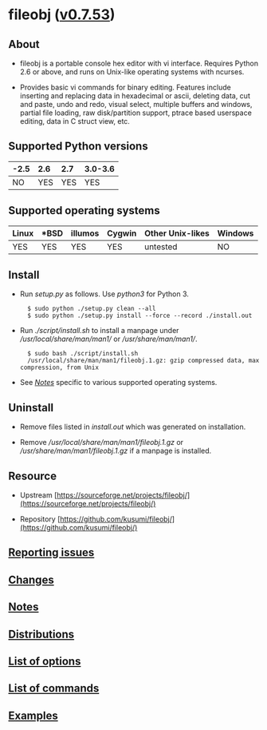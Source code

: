 fileobj ([v0.7.53](https://github.com/kusumi/fileobj/releases/tag/v0.7.53))
=======

## About

+ fileobj is a portable console hex editor with vi interface. Requires Python 2.6 or above, and runs on Unix-like operating systems with ncurses.

+ Provides basic vi commands for binary editing. Features include inserting and replacing data in hexadecimal or ascii, deleting data, cut and paste, undo and redo, visual select, multiple buffers and windows, partial file loading, raw disk/partition support, ptrace based userspace editing, data in C struct view, etc.

## Supported Python versions

|-2.5|2.6|2.7|3.0-3.6|
|:---|:--|:--|:------|
|NO  |YES|YES|YES    |

## Supported operating systems

|Linux|\*BSD|illumos|Cygwin|Other Unix-likes|Windows|
|:----|:----|:------|:-----|:---------------|:------|
|YES  |YES  |YES    |YES   |untested        |NO     |

## Install

+ Run *setup.py* as follows. Use *python3* for Python 3.

        $ sudo python ./setup.py clean --all
        $ sudo python ./setup.py install --force --record ./install.out

+ Run *./script/install.sh* to install a manpage under */usr/local/share/man/man1/* or */usr/share/man/man1/*.

        $ sudo bash ./script/install.sh
        /usr/local/share/man/man1/fileobj.1.gz: gzip compressed data, max compression, from Unix

+ See *[Notes](https://github.com/kusumi/fileobj/blob/v0.7/doc/README.notes.md)* specific to various supported operating systems.

## Uninstall

+ Remove files listed in *install.out* which was generated on installation.

+ Remove */usr/local/share/man/man1/fileobj.1.gz* or */usr/share/man/man1/fileobj.1.gz* if a manpage is installed.

## Resource

+ Upstream [https://sourceforge.net/projects/fileobj/](https://sourceforge.net/projects/fileobj/)

+ Repository [https://github.com/kusumi/fileobj/](https://github.com/kusumi/fileobj/)

## [Reporting issues](https://github.com/kusumi/fileobj/issues)

## [Changes](https://github.com/kusumi/fileobj/blob/v0.7/doc/README.changes.md)

## [Notes](https://github.com/kusumi/fileobj/blob/v0.7/doc/README.notes.md)

## [Distributions](https://github.com/kusumi/fileobj/blob/v0.7/doc/README.distributions.md)

## [List of options](https://github.com/kusumi/fileobj/blob/v0.7/doc/README.list_of_options.md)

## [List of commands](https://github.com/kusumi/fileobj/blob/v0.7/doc/README.list_of_commands.md)

## [Examples](https://github.com/kusumi/fileobj/blob/v0.7/doc/README.examples.md)
